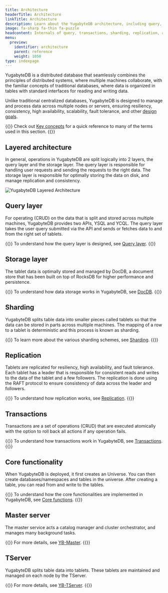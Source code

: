 ```yaml
---
title: Architecture
headerTitle: Architecture
linkTitle: Architecture
description: Learn about the YugabyteDB architecture, including query, transactions, sharding, replication, and storage layers.
image: fa-sharp fa-thin fa-puzzle
headcontent: Internals of query, transactions, sharding, replication, and storage layers
menu:
  preview:
    identifier: architecture
    parent: reference
    weight: 1050
type: indexpage
---
```


YugabyteDB is a distributed database that seamlessly combines the principles of distributed systems, where multiple machines collaborate, with the familiar concepts of traditional databases, where data is organized in tables with standard interfaces for reading and writing data.

Unlike traditional centralized databases, YugabyteDB is designed to manage and process data across multiple nodes or servers, ensuring resiliency, consistency, high availability, scalability, fault tolerance, and other [design goals](design-goals/).

{{<tip>}}
Check out [Key concepts](./key-concepts) for a quick reference to many of the terms used in this section.
{{</tip>}}

## Layered architecture

In general, operations in YugabyteDB are split logically into 2 layers, the query layer and the storage layer. The query layer is responsible for handling user requests and sending the requests to the right data. The storage layer is responsible for optimally storing the data on disk, and manage replication and consistency.

![YugabyteDB Layered Architecture](/images/architecture/layered-architecture.png)

## Query layer

For operating (CRUD) on the data that is split and stored across multiple machines, YugabyteDB provides two APIs, YSQL and YCQL. The query layer takes the user query submitted via the API and sends or fetches data to and from the right set of tablets.

{{<tip>}}
To understand how the query layer is designed, see [Query layer](query-layer/).
{{</tip>}}

## Storage layer

The tablet data is optimally stored and managed by DocDB, a document store that has been built on top of RocksDB for higher performance and persistence.

{{<tip>}}
To understand how data storage works in YugabyteDB, see [DocDB](docdb/).
{{</tip>}}

## Sharding

YugabyteDB splits table data into smaller pieces called tablets so that the data can be stored in parts across multiple machines. The mapping of a row to a tablet is deterministic and this process is known as sharding.

{{<tip>}}
To learn more about the various sharding schemes, see [Sharding](docdb-sharding/).
{{</tip>}}

## Replication

Tablets are replicated for resiliency, high availability, and fault tolerance. Each tablet has a leader that is responsible for consistent reads and writes to the data of the tablet and a few followers. The replication is done using the RAFT protocol to ensure consistency of data across the leader and followers.

{{<tip>}}
To understand how replication works, see [Replication](docdb-replication/).
{{</tip>}}

## Transactions

Transactions are a set of operations (CRUD) that are executed atomically with the option to roll back all actions if any operation fails.

{{<tip>}}
To understand how transactions work in YugabyteDB, see [Transactions](transactions/).
{{</tip>}}

## Core functionality

When YugabyteDB is deployed, it first creates an Universe. You can then create databases/namespaces and tables in the universe. After creating a table, you can read from and write to the tables.

{{<tip>}}
To understand how the core functionalities are implemented in YugabyteDB, see [Core functions](./core-functions).
{{</tip>}}

## Master server

The master service acts a catalog manager and cluster orchestrator, and manages many background tasks.

{{<tip>}}
For more details, see [YB-Master](./yb-master).
{{</tip>}}

## TServer

YugabyteDB splits table data into tablets. These tablets are maintained and managed on each node by the TServer.

{{<tip>}}
For more details, see [YB-TServer](./yb-tserver).
{{</tip>}}
